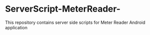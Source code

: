 # ServerScript-MeterReader-
This repository contains server side scripts for Meter Reader Android application

